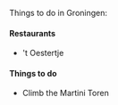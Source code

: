 Things to do in Groningen:

#### Restaurants
- 't Oestertje

#### Things to do
- Climb the Martini Toren
